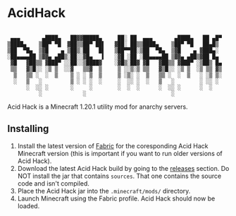 # AcidHack

```

 ▄▄▄       ▄████▄   ██▓▓█████▄     ██░ ██  ▄▄▄       ▄████▄   ██ ▄█▀
▒████▄    ▒██▀ ▀█  ▓██▒▒██▀ ██▌   ▓██░ ██▒▒████▄    ▒██▀ ▀█   ██▄█▒ 
▒██  ▀█▄  ▒▓█    ▄ ▒██▒░██   █▌   ▒██▀▀██░▒██  ▀█▄  ▒▓█    ▄ ▓███▄░ 
░██▄▄▄▄██ ▒▓▓▄ ▄██▒░██░░▓█▄   ▌   ░▓█ ░██ ░██▄▄▄▄██ ▒▓▓▄ ▄██▒▓██ █▄ 
 ▓█   ▓██▒▒ ▓███▀ ░░██░░▒████▓    ░▓█▒░██▓ ▓█   ▓██▒▒ ▓███▀ ░▒██▒ █▄
 ▒▒   ▓▒█░░ ░▒ ▒  ░░▓   ▒▒▓  ▒     ▒ ░░▒░▒ ▒▒   ▓▒█░░ ░▒ ▒  ░▒ ▒▒ ▓▒
  ▒   ▒▒ ░  ░  ▒    ▒ ░ ░ ▒  ▒     ▒ ░▒░ ░  ▒   ▒▒ ░  ░  ▒   ░ ░▒ ▒░
  ░   ▒   ░         ▒ ░ ░ ░  ░     ░  ░░ ░  ░   ▒   ░        ░ ░░ ░ 
      ░  ░░ ░       ░     ░        ░  ░  ░      ░  ░░ ░      ░  ░   
          ░             ░                           ░               

```

Acid Hack is a Minecraft 1.20.1 utility mod for anarchy servers.

## Installing

1. Install the latest version of [Fabric](https://fabricmc.net/use/installer/) for the coresponding 
Acid Hack Minecraft version (this is important if you want to run older versions of Acid Hack).
2. Download the latest Acid Hack build by going to the [releases](https://github.com/acid1212/AcidHack/releases) section.
Do NOT install the jar that contains `sources`. That one contains the source code and isn't compiled.
3. Place the Acid Hack jar into the `.minecraft/mods/` directory.
4. Launch Minecraft using the Fabric profile. Acid Hack should now be loaded.
